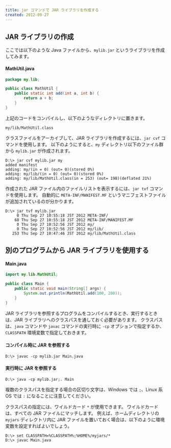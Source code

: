 ```yaml
---
title: jar コマンドで JAR ライブラリを作成する
created: 2012-09-27
---
```


JAR ライブラリの作成
----

ここでは以下のような Java ファイルから、`mylib.jar` というライブラリを作成してみます。

#### MathUtil.java

```java
package my.lib;

public class MathUtil {
    public static int add(int a, int b) {
        return a + b;
    }
}
```

上記のコードをコンパイルし、以下のようなディレクトリに置きます。

```
my/lib/MathUtil.class
```

クラスファイルをアーカイブして、JAR ライブラリを作成するには、`jar cvf` コマンドを使用します。
以下のようにすると、`my` ディレクトリ以下のファイル群から `mylib.jar` が作成されます。

```
D:\> jar cvf mylib.jar my
added manifest
adding: my/(in = 0) (out= 0)(stored 0%)
adding: my/lib/(in = 0) (out= 0)(stored 0%)
adding: my/lib/MathUtil.class(in = 253) (out= 198)(deflated 21%)
```

作成された JAR ファイル内のファイルリストを表示するには、`jar tvf` コマンドを使用します。
自動的に `META-INF/MANIFEST.MF` というマニフェストファイルが追加されているのが分かります。

```
D:\> jar tvf mylib.jar
     0 Thu Sep 27 10:55:18 JST 2012 META-INF/
    68 Thu Sep 27 10:55:18 JST 2012 META-INF/MANIFEST.MF
     0 Thu Sep 27 10:52:56 JST 2012 my/
     0 Thu Sep 27 10:52:56 JST 2012 my/lib/
   253 Thu Sep 27 10:47:46 JST 2012 my/lib/MathUtil.class
```

別のプログラムから JAR ライブラリを使用する
----

#### Main.java

```java
import my.lib.MathUtil;

public class Main {
    public static void main(String[] args) {
        System.out.println(MathUtil.add(100, 200));
    }
}
```

JAR ライブラリを参照するプログラムをコンパイルするとき、実行するときは、JAR ライブラリへのクラスパスを通しておく必要があります。
クラスパスは、`java` コマンドや `javac` コマンドの実行時に `-cp` オプションで指定するか、`CLASSPATH` 環境変数で指定しておきます。

#### コンパイル時に JAR を参照する

```
D:\> javac -cp mylib.jar Main.java
```

#### 実行時に JAR を参照する

```
D:\> java -cp mylib.jar;. Main
```

複数のクラスパスを指定する場合の区切り文字は、Windows では `;`、Linux 系 OS では `:` になることに注意してください。

クラスパスの指定には、ワイルドカード `*` が使用できます。
ワイルドカードは、すべての JAR ファイルにマッチします。
例えば、ホームディレクトリの `myjars` ディレクトリ内に JAR ファイルを置いておく場合は、以下のように環境変数を設定すればよいでしょう。

```
D:\> set CLASSPATH=%CLASSPATH%;%HOME%/myjars/*
D:\> javac Main.java
```

